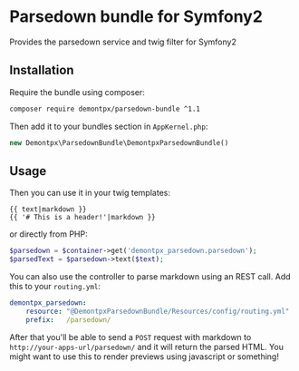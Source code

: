 # Parsedown bundle for Symfony2

Provides the parsedown service and twig filter for Symfony2

## Installation

Require the bundle using composer:

```bash
composer require demontpx/parsedown-bundle ^1.1
```

Then add it to your bundles section in `AppKernel.php`:

```php
new Demontpx\ParsedownBundle\DemontpxParsedownBundle()
```

## Usage

Then you can use it in your twig templates:

```twig
{{ text|markdown }}
{{ '# This is a header!'|markdown }}
```

or directly from PHP:

```php
$parsedown = $container->get('demontpx_parsedown.parsedown');
$parsedText = $parsedown->text($text);
```

You can also use the controller to parse markdown using an REST call. Add this to your `routing.yml`:

```yml
demontpx_parsedown:
    resource: "@DemontpxParsedownBundle/Resources/config/routing.yml"
    prefix:   /parsedown/
```

After that you'll be able to send a `POST` request with markdown to `http://your-apps-url/parsedown/` and it will return the parsed HTML. You might want to use this to render previews using javascript or something!
